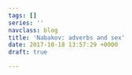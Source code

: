 ```yaml
---
tags: []
series: ''
navclass: blog
title: 'Nabakov: adverbs and sex'
date: 2017-10-18 13:57:29 +0000
draft: true

---
```

